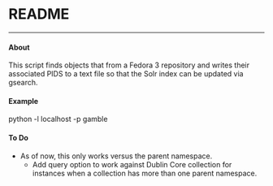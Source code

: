 # README

---

#### About

This script finds objects that from a Fedora 3 repository and writes their associated PIDS to a text file so that the Solr index can be updated via gsearch.

#### Example

python -l localhost -p gamble

#### To Do

* As of now, this only works versus the parent namespace.
    * Add query option to work against Dublin Core collection for instances when a collection has more than one parent namespace.

